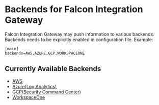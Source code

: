 # Backends for Falcon Integration Gateway

Falcon Integration Gateway may push information to various backends. Backends needs to be explicitly enabled in configuration file. Example:

```
[main]
backends=AWS,AZURE,GCP,WORKSPACEONE
```

## Currently Available Backends

 * [AWS](aws)
 * [Azure(Log Analytics)](azure)
 * [GCP(Security Command Center)](gcp)
 * [WorkspaceOne](workspaceone)

